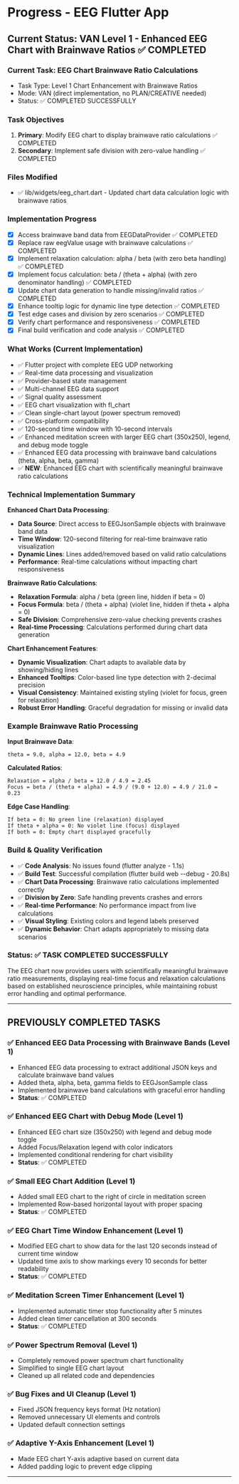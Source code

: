 ﻿# Progress - EEG Flutter App

## Current Status: VAN Level 1 - Enhanced EEG Chart with Brainwave Ratios ✅ COMPLETED

### Current Task: EEG Chart Brainwave Ratio Calculations
- Task Type: Level 1 Chart Enhancement with Brainwave Ratios
- Mode: VAN (direct implementation, no PLAN/CREATIVE needed)
- Status: ✅ COMPLETED SUCCESSFULLY

### Task Objectives
1. **Primary**: Modify EEG chart to display brainwave ratio calculations ✅ COMPLETED
2. **Secondary**: Implement safe division with zero-value handling ✅ COMPLETED

### Files Modified
- ✅ lib/widgets/eeg_chart.dart - Updated chart data calculation logic with brainwave ratios

### Implementation Progress
- [x] Access brainwave band data from EEGDataProvider ✅ COMPLETED
- [x] Replace raw eegValue usage with brainwave calculations ✅ COMPLETED
- [x] Implement relaxation calculation: alpha / beta (with zero beta handling) ✅ COMPLETED
- [x] Implement focus calculation: beta / (theta + alpha) (with zero denominator handling) ✅ COMPLETED
- [x] Update chart data generation to handle missing/invalid ratios ✅ COMPLETED
- [x] Enhance tooltip logic for dynamic line type detection ✅ COMPLETED
- [x] Test edge cases and division by zero scenarios ✅ COMPLETED
- [x] Verify chart performance and responsiveness ✅ COMPLETED
- [x] Final build verification and code analysis ✅ COMPLETED

### What Works (Current Implementation)
- ✅ Flutter project with complete EEG UDP networking
- ✅ Real-time data processing and visualization
- ✅ Provider-based state management
- ✅ Multi-channel EEG data support
- ✅ Signal quality assessment
- ✅ EEG chart visualization with fl_chart
- ✅ Clean single-chart layout (power spectrum removed)
- ✅ Cross-platform compatibility
- ✅ 120-second time window with 10-second intervals
- ✅ Enhanced meditation screen with larger EEG chart (350x250), legend, and debug mode toggle
- ✅ Enhanced EEG data processing with brainwave band calculations (theta, alpha, beta, gamma)
- ✅ **NEW**: Enhanced EEG chart with scientifically meaningful brainwave ratio calculations

### Technical Implementation Summary

**Enhanced Chart Data Processing**:
- **Data Source**: Direct access to EEGJsonSample objects with brainwave band data
- **Time Window**: 120-second filtering for real-time brainwave ratio visualization
- **Dynamic Lines**: Lines added/removed based on valid ratio calculations
- **Performance**: Real-time calculations without impacting chart responsiveness

**Brainwave Ratio Calculations**:
- **Relaxation Formula**: alpha / beta (green line, hidden if beta = 0)
- **Focus Formula**: beta / (theta + alpha) (violet line, hidden if theta + alpha = 0)
- **Safe Division**: Comprehensive zero-value checking prevents crashes
- **Real-time Processing**: Calculations performed during chart data generation

**Chart Enhancement Features**:
- **Dynamic Visualization**: Chart adapts to available data by showing/hiding lines
- **Enhanced Tooltips**: Color-based line type detection with 2-decimal precision
- **Visual Consistency**: Maintained existing styling (violet for focus, green for relaxation)
- **Robust Error Handling**: Graceful degradation for missing or invalid data

### Example Brainwave Ratio Processing

**Input Brainwave Data**:
```
theta = 9.0, alpha = 12.0, beta = 4.9
```

**Calculated Ratios**:
```
Relaxation = alpha / beta = 12.0 / 4.9 = 2.45
Focus = beta / (theta + alpha) = 4.9 / (9.0 + 12.0) = 4.9 / 21.0 = 0.23
```

**Edge Case Handling**:
```
If beta = 0: No green line (relaxation) displayed
If theta + alpha = 0: No violet line (focus) displayed
If both = 0: Empty chart displayed gracefully
```

### Build & Quality Verification
- ✅ **Code Analysis**: No issues found (flutter analyze - 1.1s)
- ✅ **Build Test**: Successful compilation (flutter build web --debug - 20.8s)
- ✅ **Chart Data Processing**: Brainwave ratio calculations implemented correctly
- ✅ **Division by Zero**: Safe handling prevents crashes and errors
- ✅ **Real-time Performance**: No performance impact from live calculations
- ✅ **Visual Styling**: Existing colors and legend labels preserved
- ✅ **Dynamic Behavior**: Chart adapts appropriately to missing data scenarios

### Status: ✅ TASK COMPLETED SUCCESSFULLY

The EEG chart now provides users with scientifically meaningful brainwave ratio measurements, displaying real-time focus and relaxation calculations based on established neuroscience principles, while maintaining robust error handling and optimal performance.

---

## PREVIOUSLY COMPLETED TASKS

### ✅ Enhanced EEG Data Processing with Brainwave Bands (Level 1)
- Enhanced EEG data processing to extract additional JSON keys and calculate brainwave band values
- Added theta, alpha, beta, gamma fields to EEGJsonSample class
- Implemented brainwave band calculations with graceful error handling
- **Status**: ✅ COMPLETED

### ✅ Enhanced EEG Chart with Debug Mode (Level 1)
- Enhanced EEG chart size (350x250) with legend and debug mode toggle
- Added Focus/Relaxation legend with color indicators
- Implemented conditional rendering for chart visibility
- **Status**: ✅ COMPLETED

### ✅ Small EEG Chart Addition (Level 1)
- Added small EEG chart to the right of circle in meditation screen
- Implemented Row-based horizontal layout with proper spacing
- **Status**: ✅ COMPLETED

### ✅ EEG Chart Time Window Enhancement (Level 1)
- Modified EEG chart to show data for the last 120 seconds instead of current time window
- Updated time axis to show markings every 10 seconds for better readability
- **Status**: ✅ COMPLETED

### ✅ Meditation Screen Timer Enhancement (Level 1)
- Implemented automatic timer stop functionality after 5 minutes
- Added clean timer cancellation at 300 seconds
- **Status**: ✅ COMPLETED

### ✅ Power Spectrum Removal (Level 1)
- Completely removed power spectrum chart functionality
- Simplified to single EEG chart layout
- Cleaned up all related code and dependencies

### ✅ Bug Fixes and UI Cleanup (Level 1)
- Fixed JSON frequency keys format (Hz notation)
- Removed unnecessary UI elements and controls
- Updated default connection settings

### ✅ Adaptive Y-Axis Enhancement (Level 1)
- Made EEG chart Y-axis adaptive based on current data
- Added padding logic to prevent edge clipping

---


